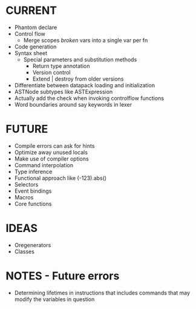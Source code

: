 # CURRENT
- Phantom declare
- Control flow
	- Merge scopes *broken* vars into a single var per fn
- Code generation
- Syntax sheet
  - Special parameters and substitution methods
	- Return type annotation
	- Version control
	- Extend | destroy from older versions
- Differentiate between datapack loading and initialization
- ASTNode subtypes like ASTExpression
- Actually add the check when invoking controlflow functions
- Word boundaries around say keywords in lexer

# FUTURE
- Compile errors can ask for hints
- Optimize away unused locals
- Make use of compiler options
- Command interpolation
- Type inference
- Functional approach like (-123).abs()
- Selectors
- Event bindings
- Macros
- Core functions

# IDEAS
- Oregenerators
- Classes

# NOTES - Future errors
- Determining lifetimes in instructions that includes commands that
  may modify the variables in question
